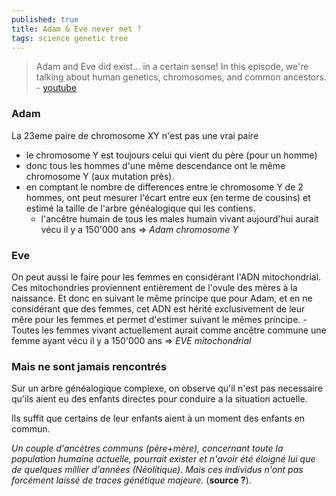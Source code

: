 ```yaml
---
published: true
title: Adam & Eve never met ?
tags: science genetic tree
---
```

> Adam and Eve did exist... in a certain sense! In this episode, we're talking about human genetics, chromosomes, and common ancestors. - [youtube](https://www.youtube.com/watch?v=bD9wUg2aaKM)

### Adam
La 23eme paire de chromosome XY n'est pas une vrai paire
- le chromosome Y est toujours celui qui vient du père (pour un homme)
- donc tous les hommes d'une même descendance ont le même chromosome Y (aux mutation près).
- en comptant le nombre de differences entre le chromosome Y de 2 hommes, ont peut mesurer l'écart entre eux (en terme de cousins) et estimé la taille de l'arbre généalogique qui les contiens.
	- l'ancêtre humain de tous les males humain vivant aujourd'hui aurait vécu il y a 150'000 ans => _Adam chromosome Y_
    
### Eve
On peut aussi le faire pour les femmes en considérant l'ADN mitochondrial. Ces mitochondries proviennent entièrement de l'ovule des mères à la naissance. Et donc en suivant le même principe que pour Adam, et en ne considérant que des femmes, cet ADN est hérité exclusivement de leur mêre pour les femmes et permet d'estimer suivant le mêmes principe. 
	- Toutes les femmes vivant actuellement aurait comme ancêtre commune une femme ayant vécu il y a 150'000 ans => _EVE mitochondrial_

### Mais ne sont jamais rencontrés

Sur un arbre généalogique complexe, on observe qu'il n'est pas necessaire qu'ils aient eu des enfants directes pour conduire a la situation actuelle.

Ils suffit que certains de leur enfants aient à un moment des enfants en commun.

_Un couple d'ancètres communs (père+mère), concernant toute la population humaine actuelle, pourrait exister et n'avoir été éloigné lui que de quelques millier d'années (Néolitique). Mais ces individus n'ont pas forcément laissé de traces génétique majeure._ (**source ?**).
